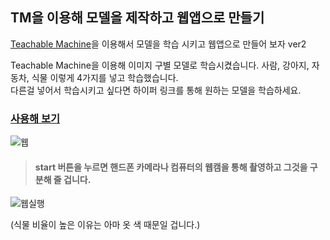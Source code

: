 ## TM을 이용해 모델을 제작하고 웹앱으로 만들기
[Teachable Machine](https://r.search.yahoo.com/_ylt=AwrOrv07CyZmMJgCA4FXNyoA;_ylu=Y29sbwNncTEEcG9zAzEEdnRpZAMEc2VjA3Ny/RV=2/RE=1714978876/RO=10/RU=https%3a%2f%2fteachablemachine.withgoogle.com%2f/RK=2/RS=BQIuEM20L6tC0A7A2OkdoZ7FKbc-)을 이용해서 모델을 학습 시키고 웹앱으로 만들어 보자 ver2<br>

Teachable Machine을 이용해 이미지 구별 모델로 학습시켰습니다. 사람, 강아지, 자동차, 식물 이렇게 4가지를 넣고 학습했습니다.<br>
다른걸 넣어서 학습시키고 싶다면 하이퍼 링크를 통해 원하는 모델을 학습하세요.<br>


### [사용해 보기](https://sugarycok.github.io/)<br>
![웹](https://github.com/sugarycok/sugarycok.github.io/assets/167059284/a77c58df-ce55-4a90-92a4-5ecbffbabfd9)

> #### start 버튼을 누르면 핸드폰 카메라나 컴퓨터의 웹캠을 통해 촬영하고 그것을 구분해 줄 겁니다.
![웹실행](https://github.com/sugarycok/sugarycok.github.io/assets/167059284/e84313e2-bc9e-49d2-af97-dd5a93dc8daf)

(식물 비율이 높은 이유는 아마 옷 색 때문일 겁니다.)
